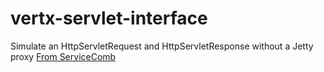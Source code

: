 # vertx-servlet-interface
Simulate an HttpServletRequest and HttpServletResponse without a Jetty proxy
[From ServiceComb](https://github.com/annahosanna/servicecomb-java-chassis/tree/master/foundations/foundation-vertx/src/main/java/org/apache/servicecomb/foundation/vertx)
